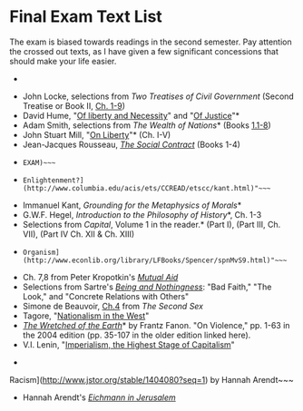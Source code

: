 # Final Exam Text List

The exam is biased towards readings in the second semester. Pay attention the
crossed out texts, as I have given a few significant concessions that should make your life easier.

- ~~~Thomas Hobbes\*, *Leviathan*. Parts I & II.~~~
- John Locke, selections from *Two Treatises of Civil Government* (Second
  Treatise or Book II, [Ch.
1-9](http://oll.libertyfund.org/?option=com_staticxt&staticfile=show.php%3Ftitle=222&chapter=16269&layout=html&Itemid=27))
- David Hume, "[Of liberty and
  Necessity](http://oll.libertyfund.org/?option=com_staticxt&staticfile=show.php%3Ftitle=342&chapter=55185&layout=html&Itemid=27)"
and "[Of
Justice](http://oll.libertyfund.org/?option=com_staticxt&staticfile=show.php%3Ftitle=341&chapter=61990&layout=html&Itemid=27)"\*
- Adam Smith, selections from *The Wealth of Nations*\* (Books
  [1.1-8](http://www.econlib.org/library/Smith/smWN.html))
- John Stuart Mill, "[On Liberty](http://www.bartleby.com/130/)"\* (Ch. I-V)
- Jean-Jacques Rousseau, *[The Social
  Contract](http://oll.libertyfund.org/?option=com_staticxt&staticfile=show.php%3Ftitle=638&Itemid=27#toc_list)*
(Books 1-4)
- ~~~Voltaire, *[Candide](http://www.gutenberg.org/ebooks/19942)* (NOT ON THE
  EXAM)~~~
- ~~~Immanuel Kant, "[What is
  Enlightenment?](http://www.columbia.edu/acis/ets/CCREAD/etscc/kant.html)"~~~
- Immanuel Kant, *Grounding for the Metaphysics of Morals*\*
- G.W.F. Hegel, *Introduction to the Philosophy of History*\*, Ch. 1-3
- Selections from *Capital*, Volume 1 in the reader.\* (Part I), (Part III, Ch.
  VII), (Part IV Ch. XII & Ch. XIII)
- ~~~Herbert Spencer, "[The Social
  Organism](http://www.econlib.org/library/LFBooks/Spencer/spnMvS9.html)"~~~
- Ch. 7,8 from Peter Kropotkin's *[Mutual
  Aid](http://www.marxists.org/reference/archive/kropotkin-peter/1902/mutual-aid/)*
- Selections from Sartre's [*Being and
Nothingness*](https://courseworks.columbia.edu/access/content/group/COCIC1102_015_2015_1/sartre-being-nothingness.pdf): "Bad Faith," "The Look,"
  and "Concrete Relations with Others"  
- Simone de Beauvoir,
  [Ch.4](https://www.marxists.org/reference/subject/ethics/de-beauvoir/2nd-sex/ch04.htm)
from *The Second Sex*
- Tagore, "[Nationalism in the
  West](http://tagoreweb.in/Render/ShowContent.aspx?ct=Essays&bi=72EE92F5-BE50-40D7-8E6E-0F7410664DA3&ti=72EE92F5-BE50-4A47-0E6E-0F7410664DA3)"
- *[The Wretched of the
  Earth](http://thebaluch.com/documents/0802150837%20-%20FRANTZ%20FANON%20-%20The%20Wretched%20of%20the%20Earth.pdf)*\*
by Frantz Fanon. "On Violence," pp. 1-63 in the 2004 edition (pp. 35-107 in the
older edition linked here).
- V.I. Lenin, "[Imperialism, the Highest Stage of
  Capitalism](http://www.marxists.org/archive/lenin/works/1916/imp-hsc/)" 
- ~~~[Race-Thinking before
Racism](http://www.jstor.org/stable/1404080?seq=1) by Hannah Arendt~~~
- Hannah Arendt's [*Eichmann in
  Jerusalem*](http://archives.newyorker.com/?i=1963-02-16#folio=040)

